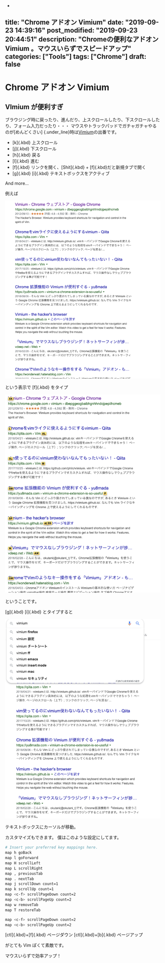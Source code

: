 -

title: "Chrome アドオン Vimium"
date: "2019-09-23 14:39:16"
post_modified: "2019-09-23 20:44:51"
description: "Chromeの便利なアドオン Vimium 。マウスいらずでスピードアップ"
categories: ["Tools"]
tags: ["Chrome"]
draft: false
---

# Chrome アドオン Vimium

## VImium が便利すぎ

ブラウジング時に戻ったり、進んだり、上スクロールしたり、下スクロールしたり、フォーム入力だったり・・・ マウスやトラックパッドでガチャガチャやるのが[めんどくさい]
{.under_line}時は[Vimium](https://chrome.google.com/webstore/detail/vimium/dbepggeogbaibhgnhhndojpepiihcmeb?hl=ja)の出番です。

- [k]{.kbd} 上スクロール
- [j]{.kbd} 下スクロール
- [h]{.kbd} 戻る
- [l]{.kbd} 進む
- [f]{.kbd} リンクを開く、[Shit]{.kbd} + [f]{.kbd}だと新規タブで開く
- [g]{.kbd} [i]{.kbd} テキストボックスをアクティブ

And more\...

例えば

![](images/Screen-Shot-2019-09-22-at-10.46.29.png)

という表示で [f]{.kbd} をタイプ

![](images/Screen-Shot-2019-09-22-at-10.46.43.png)

ということです。

[g]{.kbd} [i]{.kbd} とタイプすると

![](images/Screen-Shot-2019-09-22-at-10.52.58.png)

テキストボックスにカーソルが移動。

カスタマイズもできます。 僕はこのような設定にしてます。

```bash
# Insert your preferred key mappings here.
map h goBack
map l goForward
map H scrollLeft
map L scrollRight
map , previousTab
map . nextTab
map j scrollDown count=1
map k scrollUp count=1
map <c-f> scrollPageDown count=2
map <c-b> scrollPageUp count=2
map w removeTab
map T restoreTab
```

```bash
map <c-f> scrollPageDown count=2
map <c-b> scrollPageUp count=2
```

[ctl]{.kbd}+[f]{.kbd} ページダウン
[ctl]{.kbd}+[b]{.kbd} ページアップ

がとても Vim ぽくて素敵です。

マウスいらずで効率アップ！
